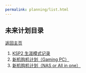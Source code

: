 ```yaml
---
permalink: planning/list.html
---
```


## 未来计划目录

[返回主页](https://emobsama.github.io/)

1. [KSP2 生涯模式记录](https://emobsama.github.io/planning/KSP2_0.html)
2. [新机购机计划（Gaming PC）](https://emobsama.github.io/planning/Gaming_PC_0.html)
3. [新机购机计划（NAS or All in one）](https://emobsama.github.io/planning/NAS_0.html)

